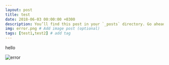 ```yaml
---
layout: post
title: test
date: 2018-06-03 00:00:00 +0300
description: You’ll find this post in your `_posts` directory. Go ahead and edit it and re-build the site to see your changes. # Add post description (optional)
img: error.png # Add image post (optional)
tags: [test1,test2] # add tag
---
```

hello

![error]({{site.baseurl}}/assets/img/error.png)